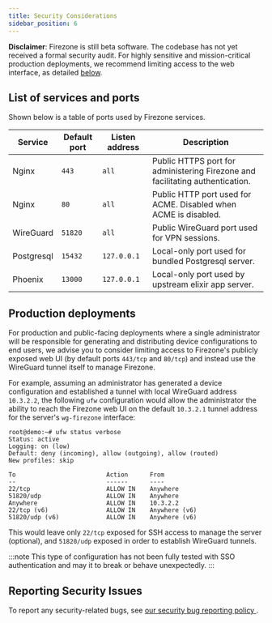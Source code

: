 ```yaml
---
title: Security Considerations
sidebar_position: 6
---
```


**Disclaimer**: Firezone is still beta software. The codebase has not yet
received a formal security audit. For highly sensitive and mission-critical
production deployments, we recommend limiting access to the web interface, as
detailed [below](#production-deployments).

## List of services and ports

Shown below is a table of ports used by Firezone services.

| Service | Default port | Listen address | Description |
| ------ | --------- | ------- | --------- |
| Nginx | `443` | `all` | Public HTTPS port for administering Firezone and facilitating authentication. |
| Nginx | `80` | `all` | Public HTTP port used for ACME. Disabled when ACME is disabled. |
| WireGuard | `51820` | `all` | Public WireGuard port used for VPN sessions. |
| Postgresql | `15432` | `127.0.0.1` | Local-only port used for bundled Postgresql server. |
| Phoenix | `13000` | `127.0.0.1` | Local-only port used by upstream elixir app server. |

## Production deployments

For production and public-facing deployments where a single administrator
will be responsible for generating and distributing device configurations to
end users, we advise you to consider limiting access to Firezone's publicly
exposed web UI (by default ports `443/tcp` and `80/tcp`)
and instead use the WireGuard tunnel itself to manage Firezone.

For example, assuming an administrator has generated a device configuration and
established a tunnel with local WireGuard address `10.3.2.2`, the following `ufw`
configuration would allow the administrator the ability to reach the Firezone web
UI on the default `10.3.2.1` tunnel address for the server's `wg-firezone` interface:

```text
root@demo:~# ufw status verbose
Status: active
Logging: on (low)
Default: deny (incoming), allow (outgoing), allow (routed)
New profiles: skip

To                         Action      From
--                         ------      ----
22/tcp                     ALLOW IN    Anywhere
51820/udp                  ALLOW IN    Anywhere
Anywhere                   ALLOW IN    10.3.2.2
22/tcp (v6)                ALLOW IN    Anywhere (v6)
51820/udp (v6)             ALLOW IN    Anywhere (v6)
```

This would leave only `22/tcp` exposed for SSH access to manage the server (optional),
and `51820/udp` exposed in order to establish WireGuard tunnels.

:::note
This type of configuration has not been fully tested with SSO
authentication and may it to break or behave unexpectedly.
:::

## Reporting Security Issues

To report any security-related bugs, see [our security bug reporting policy
](https://github.com/firezone/firezone/blob/master/SECURITY.md).
